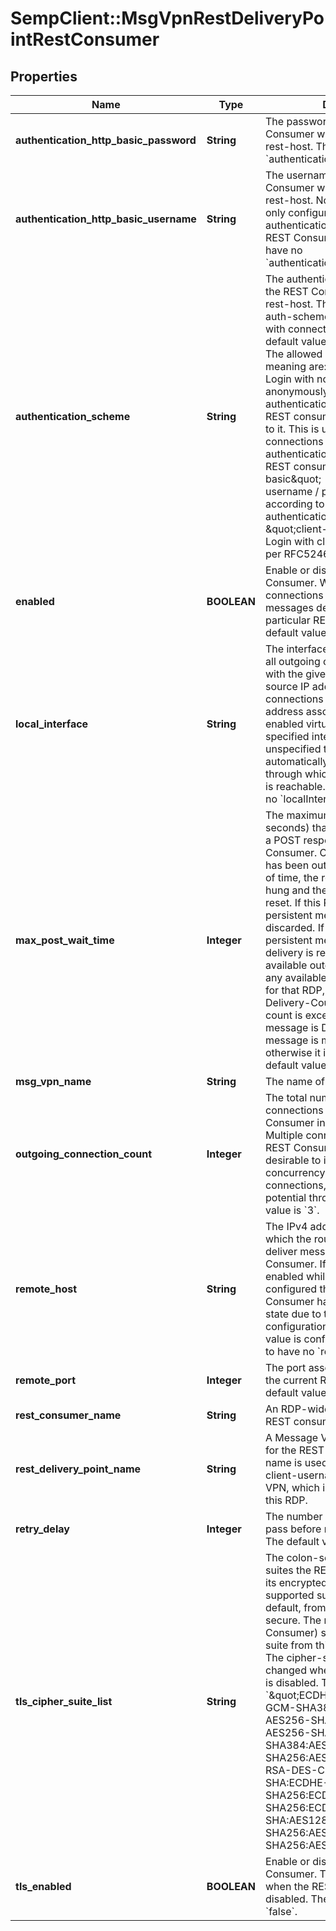 # SempClient::MsgVpnRestDeliveryPointRestConsumer

## Properties
Name | Type | Description | Notes
------------ | ------------- | ------------- | -------------
**authentication_http_basic_password** | **String** | The password that the REST Consumer will use to login to the rest-host. The default is to have no &#x60;authenticationHttpBasicPassword&#x60;. | [optional] 
**authentication_http_basic_username** | **String** | The username that the REST Consumer will use to login to the rest-host. Normally a username is only configured when basic authentication is selected for the REST Consumer. The default is to have no &#x60;authenticationHttpBasicUsername&#x60;. | [optional] 
**authentication_scheme** | **String** | The authentication scheme used by the REST Consumer to login to the rest-host. The client-certificate auth-scheme is only compatible with connections using TLS. The default value is &#x60;\&quot;none\&quot;&#x60;. The allowed values and their meaning are:      \&quot;none\&quot; - Login with no authentication (login anonymously). This means no authentication is provided to the REST consumer when connecting to it. This is useful for anonymous connections or when no authentication is required by the REST consumer.     \&quot;http-basic\&quot; - Login with simple username / password credentials according to HTTP Basic authentication as per RFC2616.     \&quot;client-certificate\&quot; - Login with client TLS certificate as per RFC5246.  | [optional] 
**enabled** | **BOOLEAN** | Enable or disable this REST Consumer. When disabled, no connections are initiated or messages delivered to this particular REST Consumer. The default value is &#x60;false&#x60;. | [optional] 
**local_interface** | **String** | The interface that will be used for all outgoing connections associated with the given REST consumer. The source IP address used for these connections will always be the IP address associated with the AD-enabled virtual-router for the specified interface. When unspecified the router will automatically choose an interface through which the REST consumer is reachable. The default is to have no &#x60;localInterface&#x60;. | [optional] 
**max_post_wait_time** | **Integer** | The maximum amount of time (in seconds) that the router will wait for a POST response from the REST Consumer. Once a POST operation has been outstanding for this period of time, the request is considered hung and the TCP connection is reset. If this POST is for a non-persistent message, the message is discarded. If this POST is for a persistent message, then message delivery is re-attempted via another available outgoing connection on any available outgoing connection for that RDP, up to the Max-Delivery-Count on the queue. If this count is exceeded, and the message is DMQ-eligible, then this message is moved to the DMQ, otherwise it is discarded. The default value is &#x60;30&#x60;. | [optional] 
**msg_vpn_name** | **String** | The name of the Message VPN. | [optional] 
**outgoing_connection_count** | **Integer** | The total number of concurrent TCP connections open to this REST Consumer initiated by the router. Multiple connections to a single REST Consumer are typically desirable to increase throughput via concurrency. The more connections, the higher the potential throughput. The default value is &#x60;3&#x60;. | [optional] 
**remote_host** | **String** | The IPv4 address or DNS name to which the router is to connect to deliver messages for this REST Consumer. If the REST Consumer is enabled while the host value is not configured then the REST Consumer has an operational Down state due to the empty host configuration until a usable host value is configured. The default is to have no &#x60;remoteHost&#x60;. | [optional] 
**remote_port** | **Integer** | The port associated with the host of the current REST Consumer. The default value is &#x60;8080&#x60;. | [optional] 
**rest_consumer_name** | **String** | An RDP-wide unique name for the REST consumer. | [optional] 
**rest_delivery_point_name** | **String** | A Message VPN-wide unique name for the REST Delivery Point. This name is used to auto-generate a client-username in this Message VPN, which is used by the client for this RDP. | [optional] 
**retry_delay** | **Integer** | The number of seconds that must pass before retrying a connection. The default value is &#x60;3&#x60;. | [optional] 
**tls_cipher_suite_list** | **String** | The colon-separated list of cipher-suites the REST Consumer uses in its encrypted connection. All supported suites are included by default, from most-secure to least-secure. The remote server (REST Consumer) should choose the first suite from this list that it supports. The cipher-suite list can only be changed when the REST Consumer is disabled. The default value is &#x60;\&quot;ECDHE-RSA-AES256-GCM-SHA384:ECDHE-RSA-AES256-SHA384:ECDHE-RSA-AES256-SHA:AES256-GCM-SHA384:AES256-SHA256:AES256-SHA:ECDHE-RSA-DES-CBC3-SHA:DES-CBC3-SHA:ECDHE-RSA-AES128-GCM-SHA256:ECDHE-RSA-AES128-SHA256:ECDHE-RSA-AES128-SHA:AES128-GCM-SHA256:AES128-SHA256:AES128-SHA\&quot;&#x60;. | [optional] 
**tls_enabled** | **BOOLEAN** | Enable or disable TLS for the REST Consumer. This may only be done when the REST Consumer is disabled. The default value is &#x60;false&#x60;. | [optional] 


